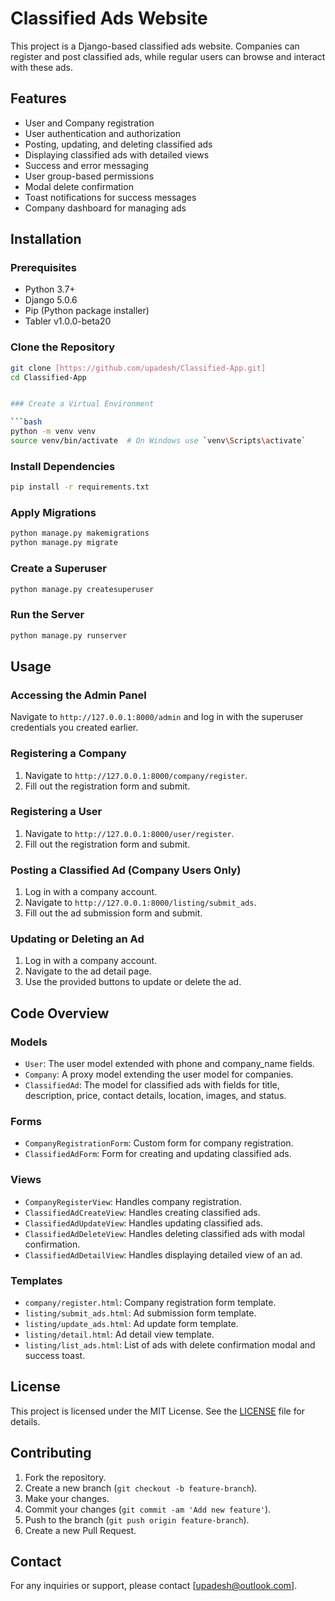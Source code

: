 
# Classified Ads Website

This project is a Django-based classified ads website. Companies can register and post classified ads, while regular users can browse and interact with these ads. 

## Features

- User and Company registration
- User authentication and authorization
- Posting, updating, and deleting classified ads
- Displaying classified ads with detailed views
- Success and error messaging
- User group-based permissions
- Modal delete confirmation
- Toast notifications for success messages
- Company dashboard for managing ads

## Installation

### Prerequisites

- Python 3.7+
- Django 5.0.6
- Pip (Python package installer)
- Tabler v1.0.0-beta20

### Clone the Repository

```bash
git clone [https://github.com/upadesh/Classified-App.git]
cd Classified-App


### Create a Virtual Environment

```bash
python -m venv venv
source venv/bin/activate  # On Windows use `venv\Scripts\activate`
```

### Install Dependencies

```bash
pip install -r requirements.txt
```

### Apply Migrations

```bash
python manage.py makemigrations
python manage.py migrate
```

### Create a Superuser

```bash
python manage.py createsuperuser
```

### Run the Server

```bash
python manage.py runserver
```

## Usage

### Accessing the Admin Panel

Navigate to `http://127.0.0.1:8000/admin` and log in with the superuser credentials you created earlier.

### Registering a Company

1. Navigate to `http://127.0.0.1:8000/company/register`.
2. Fill out the registration form and submit.

### Registering a User

1. Navigate to `http://127.0.0.1:8000/user/register`.
2. Fill out the registration form and submit.

### Posting a Classified Ad (Company Users Only)

1. Log in with a company account.
2. Navigate to `http://127.0.0.1:8000/listing/submit_ads`.
3. Fill out the ad submission form and submit.

### Updating or Deleting an Ad

1. Log in with a company account.
2. Navigate to the ad detail page.
3. Use the provided buttons to update or delete the ad.

## Code Overview

### Models

- `User`: The user model extended with phone and company_name fields.
- `Company`: A proxy model extending the user model for companies.
- `ClassifiedAd`: The model for classified ads with fields for title, description, price, contact details, location, images, and status.

### Forms

- `CompanyRegistrationForm`: Custom form for company registration.
- `ClassifiedAdForm`: Form for creating and updating classified ads.

### Views

- `CompanyRegisterView`: Handles company registration.
- `ClassifiedAdCreateView`: Handles creating classified ads.
- `ClassifiedAdUpdateView`: Handles updating classified ads.
- `ClassifiedAdDeleteView`: Handles deleting classified ads with modal confirmation.
- `ClassifiedAdDetailView`: Handles displaying detailed view of an ad.

### Templates

- `company/register.html`: Company registration form template.
- `listing/submit_ads.html`: Ad submission form template.
- `listing/update_ads.html`: Ad update form template.
- `listing/detail.html`: Ad detail view template.
- `listing/list_ads.html`: List of ads with delete confirmation modal and success toast.

## License

This project is licensed under the MIT License. See the [LICENSE](LICENSE) file for details.

## Contributing

1. Fork the repository.
2. Create a new branch (`git checkout -b feature-branch`).
3. Make your changes.
4. Commit your changes (`git commit -am 'Add new feature'`).
5. Push to the branch (`git push origin feature-branch`).
6. Create a new Pull Request.

## Contact

For any inquiries or support, please contact [upadesh@outlook.com].
